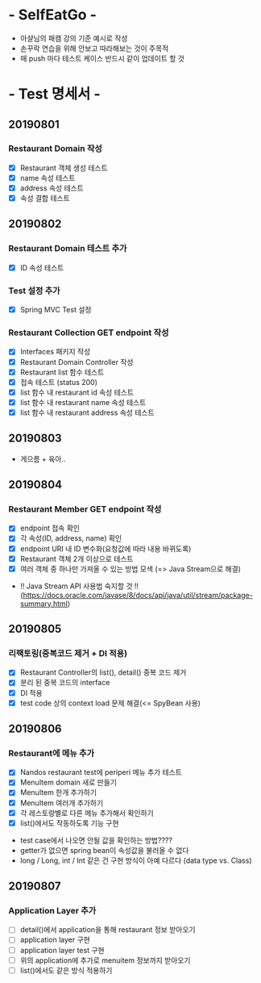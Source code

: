 # - SelfEatGo -

* 아샬님의 패캠 강의 기준 예시로 작성
* 손꾸락 연습을 위해 안보고 따라해보는 것이 주목적
* 매 push 마다 테스트 케이스 반드시 같이 업데이트 할 것 

# - Test 명세서 -
## 20190801
### Restaurant Domain 작성
- [X] Restaurant 객체 생성 테스트
- [X] name 속성 테스트
- [X] address 속성 테스트
- [X] 속성 결합 테스트

## 20190802
### Restaurant Domain 테스트 추가
- [X] ID 속성 테스트

### Test 설정 추가
- [X] Spring MVC Test 설정

### Restaurant Collection GET endpoint 작성
- [X] Interfaces 패키지 작성
- [X] Restaurant Domain Controller 작성
- [X] Restaurant list 함수 테스트
- [X] 접속 테스트 (status 200)
- [X] list 함수 내 restaurant id 속성 테스트
- [X] list 함수 내 restaurant name 속성 테스트
- [X] list 함수 내 restaurant address 속성 테스트

## 20190803
- 게으름 + 육아..

## 20190804

### Restaurant Member GET endpoint 작성
- [X] endpoint 접속 확인
- [X] 각 속성(ID, address, name) 확인
- [X] endpoint URI 내 ID 변수화(요청값에 따라 내용 바뀌도록)
- [X] Restaurant 객체 2개 이상으로 테스트
- [X] 여러 객체 중 하나만 가져올 수 있는 방법 모색 (=> Java Stream으로 해결)
* !! Java Stream API 사용법 숙지할 것 !! (https://docs.oracle.com/javase/8/docs/api/java/util/stream/package-summary.html)

## 20190805

### 리팩토링(중복코드 제거 + DI 적용)
- [X] Restaurant Controller의 list(), detail() 중복 코드 제거
- [X] 분리 된 중복 코드의 interface
- [X] DI 적용
- [X] test code 상의 context load 문제 해결(<= SpyBean 사용)

## 20190806

### Restaurant에 메뉴 추가
- [X] Nandos restaurant test에 periperi 메뉴 추가 테스트
- [X] MenuItem domain 새로 만들기
- [X] MenuItem 한개 추가하기
- [X] MenuItem 여러개 추가하기
- [X] 각 레스토랑별로 다른 메뉴 추가해서 확인하기
- [X] list()에서도 작동하도록 기능 구현

* test case에서 나오면 안될 값을 확인하는 방법????
* getter가 없으면 spring bean이 속성값을 불러올 수 없다
* long / Long, int / Int 같은 건 구현 방식이 아예 다르다 (data type vs. Class)

## 20190807

### Application Layer 추가
- [ ] detail()에서 application을 통해 restaurant 정보 받아오기
- [ ] application layer 구현
- [ ] application layer test 구현
- [ ] 위의 application에 추가로 menuitem 정보까지 받아오기
- [ ] list()에서도 같은 방식 적용하기